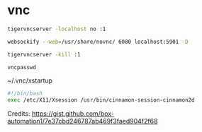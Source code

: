 # vnc

``` bash
tigervncserver -localhost no :1
```

``` bash
websockify --web=/usr/share/novnc/ 6080 localhost:5901 -D
```

``` bash
tigervncserver -kill :1
```

``` bash
vncpasswd
```

~/.vnc/xstartup
``` bash
#!/bin/bash
exec /etc/X11/Xsession /usr/bin/cinnamon-session-cinnamon2d
```

Credits: https://gist.github.com/box-automation1/7e37cbd246787ab469f3faed904f2f68